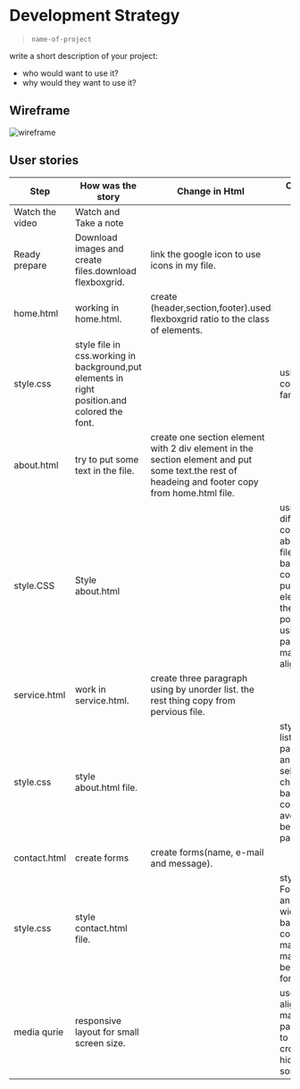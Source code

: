 # Development Strategy

> `name-of-project`

write a short description of your project:
- who would want to use it?
- why would they want to use it?

## Wireframe

<!-- include a wireframe for your project in this repository, and display it here -->
<!-- wireframe.cc is a good site for getting started with wireframes -->
![wireframe]()

## User stories
Step|How was the story|Change in Html|Change in css
----|----------------|---------------|-------------
Watch the video|Watch and Take a note|  | 
Ready prepare| Download images and create files.download flexboxgrid.|link the google icon to use icons in my file.|
home.html| working in home.html.|create (header,section,footer).used flexboxgrid ratio to the class of elements.|
style.css|style file in css.working in background,put elements in right position.and colored the font.|| using diffrent color,font-family.|
about.html | try to put some text in the file.  | create one section element with 2 div element in the section element and put some text.the rest of headeing and footer copy from home.html file.
style.CSS |Style about.html || using different color to style about.html files.using background-color:none put the element in to the right position by using padding, margin,text-align ....etc.|
service.html|work in service.html.| create three paragraph using by unorder list. the rest thing copy from pervious file. | 
style.css|style about.html file.| | style unorder list for the paragraph and use selector child to give background color(to avoid space betweem the paragraph).
contact.html|create forms| create forms(name, e-mail and message).|
style.css| style contact.html file.||style the Form length and width.add background color.use margin to make space between the form.
media qurie| responsive layout for small screen size.||use text-align, margin, padding ..etc to avoid crowd or hidden of some text.
